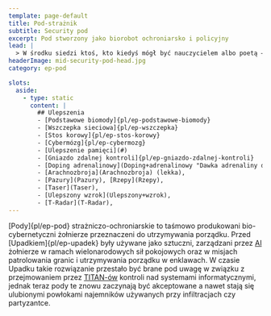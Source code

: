 ```yaml
---
template: page-default
title: Pod-strażnik
subtitle: Security pod
excerpt: Pod stworzony jako biorobot ochroniarsko i policyjny
lead: |
  > W środku siedzi ktoś, kto kiedyś mógł być nauczycielem albo poetą — ale to nie ma znaczenia, kiedy stoisz przed nim w korytarzu. Ludzie widzą tylko pancerz, broń i milczenie.
headerImage: mid-security-pod-head.jpg
category: ep-pod

slots:
  aside:
    - type: static
      content: |
        ## Ulepszenia
        - [Podstawowe biomody]{pl/ep-podstawowe-biomody}
        - [Wszczepka sieciowa]{pl/ep-wszczepka}
        - [Stos korowy]{pl/ep-stos-korowy}
        - [Cybermózg]{pl/ep-cybermozg}
        - [Ulepszenie pamięci](#)
        - [Gniazdo zdalnej kontroli]{pl/ep-gniazdo-zdalnej-kontroli}
        - [Doping adrenalinowy](Doping+adrenalinowy "Dawka adrenaliny dla szybkości i agresji."), 
        - [Arachnozbroja](Arachnozbroja) (lekka), 
        - [Pazury](Pazury), [Rzepy](Rzepy), 
        - [Taser](Taser), 
        - [Ulepszony wzrok](Ulepszony+wzrok), 
        - [T-Radar](T-Radar), 
---
```

[Pody]{pl/ep-pod} strażniczo-ochroniarskie to taśmowo produkowani bio-cybernetyczni żołnierze przeznaczeni do utrzymywania porządku. Przed [Upadkiem]{pl/ep-upadek} były używane jako sztuczni, zarządzani przez [AI](./Encyklopedia/Sztuczna-inteligencja.md) żołnierze w ramach wielonarodowych sił pokojowych oraz w misjach patrolowania granic i utrzymywania porządku w enklawach. W czasie Upadku takie rozwiązanie przestało być brane pod uwagę w związku z przejmowaniem przez [TITAN-ów](#) kontroli nad systemami informatycznymi, jednak teraz pody te znowu zaczynają być akceptowane a nawet stają się ulubionymi powłokami najemników używanych przy infiltracjach czy partyzantce.

